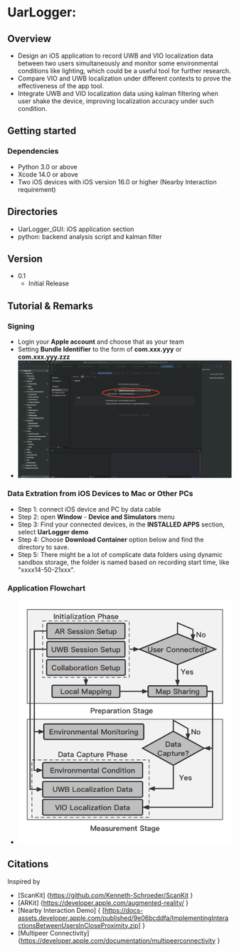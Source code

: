 # UarLogger: 
 
## Overview

* Design an iOS application to record UWB and VIO localization data between two users simultaneously and monitor some environmental conditions like lighting, which could be a useful tool for further research.
* Compare VIO and UWB localization under different contexts to prove the effectiveness of the app tool.
* Integrate UWB and VIO localization data using kalman filtering when user shake the device, improving localization accuracy under such condition.

## Getting started

### Dependencies
* Python 3.0 or above
* Xcode 14.0 or above
* Two iOS devices with iOS version 16.0 or higher (Nearby Interaction requirement)

## Directories
* UarLogger_GUI: iOS application section
* python: backend analysis script and kalman filter

## Version
* 0.1
    * Initial Release

## Tutorial & Remarks

### Signing
* Login your __Apple account__ and choose that as your team
* Setting __Bundle Identifier__ to the form of __com.xxx.yyy__ or __com.xxx.yyy.zzz__
* ![image](./pics/signing.jpg)

### Data Extration from iOS Devices to Mac or Other PCs
* Step 1: connect iOS device and PC by data cable
* Step 2: open __Window__ - __Device and Simulators__ menu
* Step 3: Find your connected devices, in the __INSTALLED APPS__ section, select __UarLogger demo__
* Step 4: Choose __Download Container__ option below and find the directory to save.
* Step 5: There might be a lot of complicate data folders using dynamic sandbox storage, the folder is named based on recording start time, like "xxxx14-50-21xxx".

### Application Flowchart
* ![image](./pics/application_flowchart.png)
 
## Citations
Inspired by
* [ScanKit] {https://github.com/Kenneth-Schroeder/ScanKit }
* [ARKit] {https://developer.apple.com/augmented-reality/ }
* [Nearby Interaction Demo] { [https://docs-assets.developer.apple.com/published/9e06bcddfa/ImplementingInteractionsBetweenUsersInCloseProximity.zip] }
* [Multipeer Connectivity] {https://developer.apple.com/documentation/multipeerconnectivity }
